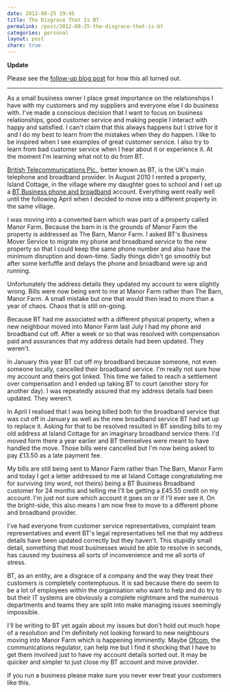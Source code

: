 ```yaml
---
date: 2012-08-25 19:45
title: The Disgrace That Is BT
permalink: /post/2012-08-25-the-disgrace-that-is-bt
categories: personal
layout: post
share: true
---
```


**Update**

Please see the [follow-up blog post](http://swwritings.com/post/2012-08-27-bt-follow-up) for how this all turned out.

---

As a small business owner I place great importance on the relationships I have with my customers and my suppliers and everyone else I do business with. I've made a conscious decision that I want to focus on business relationships, good customer service and making people I interact with happy and satisfied. I can't claim that this always happens but I strive for it and I do my best to learn from the mistakes when they do happen. I like to be inspired when I see examples of great customer service. I also try to learn from bad customer service when I hear about it or experience it. At the moment I'm learning what not to do from BT.

[British Telecommunications Plc.](http://www.btplc.com), better known as BT, is the UK's main telephone and broadband provider. In August 2010 I rented a property, Island Cottage, in the village where my daughter goes to school and I set up a [BT Business phone and broadband](http://business.bt.com) account. Everything went really well until the following April when I decided to move into a different property in the same village.

I was moving into a converted barn which was part of a property called Manor Farm. Because the barn in is the grounds of Manor Farm the property is addressed as The Barn, Manor Farm. I asked BT's Business Mover Service to migrate my phone and broadband service to the new property so that I could keep the same phone number and also have the minimum disruption and down-time. Sadly things didn't go smoothly but after some kerfuffle and delays the phone and broadband were up and running.

Unfortunately the address details they updated my account to were slightly wrong. Bills were now being sent to me at Manor Farm rather than The Barn, Manor Farm. A small mistake but one that would then lead to more than a year of chaos. Chaos that is still on-going.

Because BT had me associated with a different physical property, when a new neighbour moved into Manor Farm last July I had my phone and broadband cut off. After a week or so that was resolved with compensation paid and assurances that my address details had been updated. They weren't.

In January this year BT cut off my broadband because someone, not even someone locally, cancelled their broadband service. I'm really not sure how my account and theirs got linked. This time we failed to reach a settlement over compensation and I ended up taking BT to court (another story for another day). I was repeatedly assured that my address details had been updated. They weren't. 

In April I realised that I was being billed both for the broadband service that was cut off in January as well as the new broadband service BT had set up to replace it. Asking for that to be resolved resulted in BT sending bills to my old address at Island Cottage for an imaginary broadband service there. I'd moved form there a year earlier and BT themselves were meant to have handled the move. Those bills were cancelled but I'm now being asked to pay £13.50 as a late payment fee.

My bills are still being sent to Manor Farm rather than The Barn, Manor Farm and today I got a letter addressed to me at Island Cottage congratulating me for surviving (my word, not theirs) being a BT Business Broadband customer for 24 months and telling me I'll be getting a £45.55 credit on my account. I'm just not sure which account it goes on or if I'll ever see it. On the bright-side, this also means I am now free to move to a different phone and broadband provider.

I've had everyone from customer service representatives, complaint team representatives and event BT's legal representatives tell me that my address details have been updated correctly but they haven't. This stupidly small detail, something that most businesses would be able to resolve in seconds, has caused my business all sorts of inconvenience and me all sorts of stress.

BT, as an entity, are a disgrace of a company and the way they treat their customers is completely contemptuous. It is sad because there do seem to be a lot of employees within the organisation who want to help and do try to but their IT systems are obviously a complete nightmare and the numerous departments and teams they are split into make managing issues seemingly impossible.

I'll be writing to BT yet again about my issues but don't hold out much hope of a resolution and I'm definitely not looking forward to new neighbours moving into Manor Farm which is happening imminently. Maybe [Ofcom](http://www.ofcom.org.uk), the communications regulator, can help me but I find it shocking that I have to get them involved just to have my account details sorted out. It may be quicker and simpler to just close my BT account and move provider.

If you run a business please make sure you never ever treat your customers like this.
